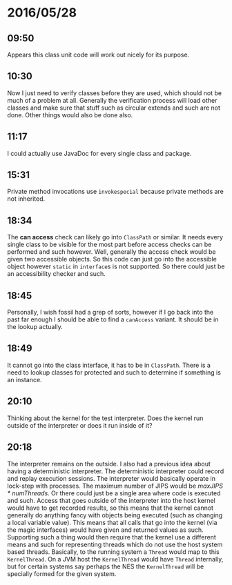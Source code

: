# 2016/05/28

## 09:50

Appears this class unit code will work out nicely for its purpose.

## 10:30

Now I just need to verify classes before they are used, which should not be
much of a problem at all. Generally the verification process will load other
classes and make sure that stuff such as circular extends and such are not
done. Other things would also be done also.

## 11:17

I could actually use JavaDoc for every single class and package.

## 15:31

Private method invocations use `invokespecial` because private methods are not
inherited.

## 18:34

The **can access** check can likely go into `ClassPath` or similar. It needs
every single class to be visible for the most part before access checks can
be performed and such however. Well, generally the access check would be given
two accessible objects. So this code can just go into the accessible object
however `static` in `interface`s is not supported. So there could just be an
accessibility checker and such.

## 18:45

Personally, I wish fossil had a grep of sorts, however if I go back into the
past far enough I should be able to find a `canAccess` variant. It should be
in the lookup actually.

## 18:49

It cannot go into the class interface, it has to be in `ClassPath`. There is
a need to lookup classes for protected and such to determine if something is
an instance.

## 20:10

Thinking about the kernel for the test interpreter. Does the kernel run outside
of the interpreter or does it run inside of it?

## 20:18

The interpreter remains on the outside. I also had a previous idea about having
a deterministic interpreter. The deterministic interpreter could record and
replay execution sessions. The interpreter would basically operate in lock-step
with processes. The maximum number of JIPS would be _maxJIPS * numThreads_.
Or there could just be a single area where code is executed and such. Access
that goes outside of the interpreter into the host kernel would have to get
recorded results, so this means that the kernel cannot generally do anything
fancy with objects being executed (such as changing a local variable value).
This means that all calls that go into the kernel (via the magic interfaces)
would have given and returned values as such. Supporting such a thing would
then require that the kernel use a different means and such for representing
threads which do not use the host system based threads. Basically, to the
running system a `Thread` would map to this `KernelThread`. On a JVM host
the `KernelThread` would have `Thread` internally, but for certain systems
say perhaps the NES the `KernelThread` will be specially formed for the given
system.

